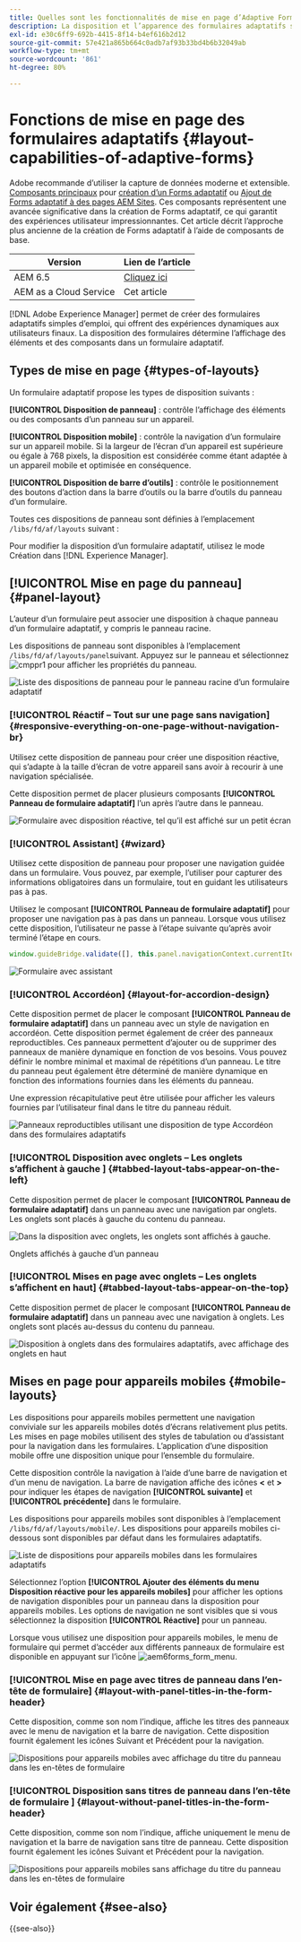 ```yaml
---
title: Quelles sont les fonctionnalités de mise en page d’Adaptive Forms ?
description: La disposition et l’apparence des formulaires adaptatifs sur différents appareils sont déterminées par les paramètres de disposition. Comprenez les différentes dispositions et leur mode d’application.
exl-id: e30c6ff9-692b-4415-8f14-b4ef616b2d12
source-git-commit: 57e421a865b664c0adb7af93b33bd4b6b32049ab
workflow-type: tm+mt
source-wordcount: '861'
ht-degree: 80%

---
```


# Fonctions de mise en page des formulaires adaptatifs {#layout-capabilities-of-adaptive-forms}

<span class="preview"> Adobe recommande d’utiliser la capture de données moderne et extensible. [Composants principaux](https://experienceleague.adobe.com/docs/experience-manager-core-components/using/adaptive-forms/introduction.html?lang=fr) pour [création d’un Forms adaptatif](/help/forms/creating-adaptive-form-core-components.md) ou [Ajout de Forms adaptatif à des pages AEM Sites](/help/forms/create-or-add-an-adaptive-form-to-aem-sites-page.md). Ces composants représentent une avancée significative dans la création de Forms adaptatif, ce qui garantit des expériences utilisateur impressionnantes. Cet article décrit l’approche plus ancienne de la création de Forms adaptatif à l’aide de composants de base. </span>


| Version | Lien de l’article |
| -------- | ---------------------------- |
| AEM 6.5 | [Cliquez ici](https://experienceleague.adobe.com/docs/experience-manager-65/forms/adaptive-forms-basic-authoring/layout-capabilities-adaptive-forms.html) |
| AEM as a Cloud Service | Cet article |

[!DNL Adobe Experience Manager] permet de créer des formulaires adaptatifs simples d’emploi, qui offrent des expériences dynamiques aux utilisateurs finaux. La disposition des formulaires détermine l’affichage des éléments et des composants dans un formulaire adaptatif.

<!-- ## Prerequisite knowledge {#prerequisite-knowledge}

Before learning about the different layout capabilities of Adaptive Forms, read [Introduction to authoring forms](introduction-forms-authoring.md) to know more about Adaptive Forms. -->

## Types de mise en page {#types-of-layouts}

Un formulaire adaptatif propose les types de disposition suivants :

**[!UICONTROL Disposition de panneau]** : contrôle l’affichage des éléments ou des composants d’un panneau sur un appareil.

**[!UICONTROL Disposition mobile]** : contrôle la navigation d’un formulaire sur un appareil mobile. Si la largeur de l’écran d’un appareil est supérieure ou égale à 768 pixels, la disposition est considérée comme étant adaptée à un appareil mobile et optimisée en conséquence.

**[!UICONTROL Disposition de barre d’outils]** : contrôle le positionnement des boutons d’action dans la barre d’outils ou la barre d’outils du panneau d’un formulaire.

Toutes ces dispositions de panneau sont définies à l’emplacement `/libs/fd/af/layouts` suivant :

Pour modifier la disposition d’un formulaire adaptatif, utilisez le mode Création dans [!DNL Experience Manager].

## [!UICONTROL Mise en page du panneau] {#panel-layout}

L’auteur d’un formulaire peut associer une disposition à chaque panneau d’un formulaire adaptatif, y compris le panneau racine.

Les dispositions de panneau sont disponibles à l’emplacement `/libs/fd/af/layouts/panel`suivant. Appuyez sur le panneau et sélectionnez ![cmppr1](assets/configure-icon.svg) pour afficher les propriétés du panneau.

![Liste des dispositions de panneau pour le panneau racine d’un formulaire adaptatif](assets/layouts.png)

### [!UICONTROL Réactif – Tout sur une page sans navigation] {#responsive-everything-on-one-page-without-navigation-br}

Utilisez cette disposition de panneau pour créer une disposition réactive, qui s’adapte à la taille d’écran de votre appareil sans avoir à recourir à une navigation spécialisée.

Cette disposition permet de placer plusieurs composants **[!UICONTROL Panneau de formulaire adaptatif]** l’un après l’autre dans le panneau.

![Formulaire avec disposition réactive, tel qu’il est affiché sur un petit écran](assets/responsive-layout.png)

### [!UICONTROL Assistant] {#wizard}

Utilisez cette disposition de panneau pour proposer une navigation guidée dans un formulaire. Vous pouvez, par exemple, l’utiliser pour capturer des informations obligatoires dans un formulaire, tout en guidant les utilisateurs pas à pas.

Utilisez le composant **[!UICONTROL Panneau de formulaire adaptatif]** pour proposer une navigation pas à pas dans un panneau. Lorsque vous utilisez cette disposition, l’utilisateur ne passe à l’étape suivante qu’après avoir terminé l’étape en cours.

```javascript
window.guideBridge.validate([], this.panel.navigationContext.currentItem.somExpression)
```

![Formulaire avec assistant](assets/wizard-layout2.png)

### [!UICONTROL Accordéon] {#layout-for-accordion-design}

Cette disposition permet de placer le composant **[!UICONTROL Panneau de formulaire adaptatif]** dans un panneau avec un style de navigation en accordéon. Cette disposition permet également de créer des panneaux reproductibles. Ces panneaux permettent d’ajouter ou de supprimer des panneaux de manière dynamique en fonction de vos besoins. Vous pouvez définir le nombre minimal et maximal de répétitions d’un panneau. Le titre du panneau peut également être déterminé de manière dynamique en fonction des informations fournies dans les éléments du panneau.

Une expression récapitulative peut être utilisée pour afficher les valeurs fournies par l’utilisateur final dans le titre du panneau réduit.

![Panneaux reproductibles utilisant une disposition de type Accordéon dans des formulaires adaptatifs](assets/accordion-layout.png)

### [!UICONTROL Disposition avec onglets – Les onglets s’affichent à gauche ] {#tabbed-layout-tabs-appear-on-the-left}

Cette disposition permet de placer le composant **[!UICONTROL Panneau de formulaire adaptatif]** dans un panneau avec une navigation par onglets. Les onglets sont placés à gauche du contenu du panneau.

![Dans la disposition avec onglets, les onglets sont affichés à gauche.](assets/tabs-on-left.png)

Onglets affichés à gauche d’un panneau

### [!UICONTROL Mises en page avec onglets – Les onglets s’affichent en haut] {#tabbed-layout-tabs-appear-on-the-top}

Cette disposition permet de placer le composant **[!UICONTROL Panneau de formulaire adaptatif]** dans un panneau avec une navigation à onglets. Les onglets sont placés au-dessus du contenu du panneau.

![Disposition à onglets dans des formulaires adaptatifs, avec affichage des onglets en haut](assets/tabs-on-top.png)

## Mises en page pour appareils mobiles {#mobile-layouts}

Les dispositions pour appareils mobiles permettent une navigation conviviale sur les appareils mobiles dotés d’écrans relativement plus petits. Les mises en page mobiles utilisent des styles de tabulation ou d’assistant pour la navigation dans les formulaires. L’application d’une disposition mobile offre une disposition unique pour l’ensemble du formulaire.

Cette disposition contrôle la navigation à l’aide d’une barre de navigation et d’un menu de navigation. La barre de navigation affiche des icônes **&lt;** et **>** pour indiquer les étapes de navigation **[!UICONTROL suivante]** et **[!UICONTROL précédente]** dans le formulaire.

Les dispositions pour appareils mobiles sont disponibles à l’emplacement `/libs/fd/af/layouts/mobile/`. Les dispositions pour appareils mobiles ci-dessous sont disponibles par défaut dans les formulaires adaptatifs.

![Liste de dispositions pour appareils mobiles dans les formulaires adaptatifs](assets/mobile-navigation.png)

Sélectionnez l’option **[!UICONTROL Ajouter des éléments du menu Disposition réactive pour les appareils mobiles]** pour afficher les options de navigation disponibles pour un panneau dans la disposition pour appareils mobiles. Les options de navigation ne sont visibles que si vous sélectionnez la disposition **[!UICONTROL Réactive]** pour un panneau.

Lorsque vous utilisez une disposition pour appareils mobiles, le menu de formulaire qui permet d’accéder aux différents panneaux de formulaire est disponible en appuyant sur l’icône ![aem6forms_form_menu](assets/rail-icon.svg).

### [!UICONTROL Mise en page avec titres de panneau dans l’en-tête de formulaire] {#layout-with-panel-titles-in-the-form-header}

Cette disposition, comme son nom l’indique, affiche les titres des panneaux avec le menu de navigation et la barre de navigation. Cette disposition fournit également les icônes Suivant et Précédent pour la navigation.

![Dispositions pour appareils mobiles avec affichage du titre du panneau dans les en-têtes de formulaire](assets/mobile-layout1.png)

### [!UICONTROL Disposition sans titres de panneau dans l’en-tête de formulaire ] {#layout-without-panel-titles-in-the-form-header}

Cette disposition, comme son nom l’indique, affiche uniquement le menu de navigation et la barre de navigation sans titre de panneau. Cette disposition fournit également les icônes Suivant et Précédent pour la navigation.

![Dispositions pour appareils mobiles sans affichage du titre du panneau dans les en-têtes de formulaire](assets/mobile-layout2.png)

## Voir également {#see-also}

{{see-also}}


<!-- ## Toolbar layouts {#toolbar-layouts}

A Toolbar Layout controls positioning and display of any action buttons that you add to your Adaptive Forms. The layout can be added at a form level or at a panel level.

![A list of Toolbar Layouts in Adaptive Forms to control layout of buttons](assets/toolbar-layouts.png)

A list of Toolbar Layouts in Adaptive Forms

Toolbar layouts are available at `/libs/fd/af/layouts/toolbar` location. Adaptive Forms provide the following Toolbar Layouts, by default.

### [!UICONTROL Default layout for toolbar] {#default-layout-for-toolbar}

This layout is selected as the default layout when you add any action buttons in an Adaptive Form. Selecting this layout displays the same layout for both, desktop and mobile devices.

Also, you can add multiple toolbars containing action buttons configured with this layout. An action button is associated with a form control. You can configure the toolbars to be before or after a panel.

![Default view for toolbar](assets/toolbar_layout_default.png)

Default view for toolbar

### [!UICONTROL Mobile fixed layout for toolbar] {#mobile-fixed-layout-for-toolbar}

Select this layout to provide alternate layouts for desktop and mobile devices.

For the desktop layout, you can add Action buttons using some specific labels. Only one toolbar can be configured with this layout. If more than one toolbar is configured with this layout, there is an overlap for mobile devices and only one toolbar is visible. For example, you can have a toolbar at the bottom or the top of the form, or, after or before panels in the form.

For the Mobile layout, you can add action buttons using icons.

![Mobile fixed layout for toolbar](assets/toolbar_layout_mobile_fixed.png)

Mobile fixed layout for toolbar-->


